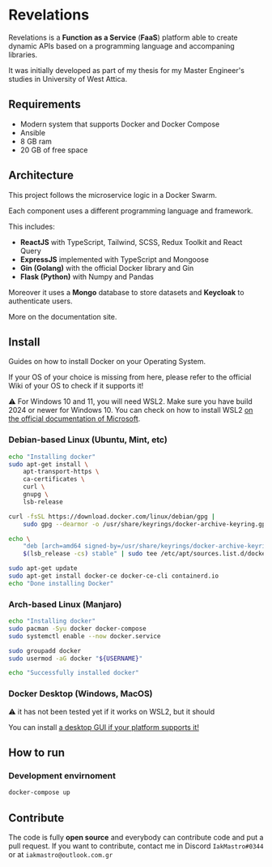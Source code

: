 # Revelations

Revelations is a **Function as a Service** (**FaaS**) platform able to create dynamic APIs based on a programming language and accompaning libraries.

It was initially developed as part of my thesis for my Master Engineer's studies in University of West Attica.

## Requirements

* Modern system that supports Docker and Docker Compose
* Ansible
* 8 GB ram
* 20 GB of free space

## Architecture

This project follows the microservice logic in a Docker Swarm.

Each component uses a different programming language and framework.

This includes:

* **ReactJS** with TypeScript, Tailwind, SCSS, Redux Toolkit and React Query
* **ExpressJS** implemented with TypeScript and Mongoose
* **Gin (Golang)** with the official Docker library and Gin
* **Flask (Python)** with Numpy and Pandas

Moreover it uses a **Mongo** database to store datasets and **Keycloak** to authenticate users.

More on the documentation site.

## Install

Guides on how to install Docker on your Operating System.

If your OS of your choice is missing from here, please refer to the official Wiki of your OS to check if it supports it!

:warning: For Windows 10 and 11, you will need WSL2. Make sure you have build 2024 or newer for Windows 10. You can check on how to install WSL2 [on the official documentation of Microsoft](https://docs.microsoft.com/en-us/windows/wsl/install).

### Debian-based Linux (Ubuntu, Mint, etc)

```bash
echo "Installing docker"
sudo apt-get install \
    apt-transport-https \
    ca-certificates \
    curl \
    gnupg \
    lsb-release

curl -fsSL https://download.docker.com/linux/debian/gpg |
    sudo gpg --dearmor -o /usr/share/keyrings/docker-archive-keyring.gpg

echo \
    "deb [arch=amd64 signed-by=/usr/share/keyrings/docker-archive-keyring.gpg] https://download.docker.com/linux/debian \
    $(lsb_release -cs) stable" | sudo tee /etc/apt/sources.list.d/docker.list >/dev/null

sudo apt-get update
sudo apt-get install docker-ce docker-ce-cli containerd.io
echo "Done installing Docker"
```

### Arch-based Linux (Manjaro)

```bash
echo "Installing docker"
sudo pacman -Syu docker docker-compose
sudo systemctl enable --now docker.service

sudo groupadd docker
sudo usermod -aG docker "${USERNAME}"

echo "Successfully installed docker"
```

### Docker Desktop (Windows, MacOS)

:warning: it has not been tested yet if it works on WSL2, but it should

You can install [a desktop GUI if your platform supports it!](https://www.docker.com/products/docker-desktop/)

## How to run

### Development envirnoment

```bash
docker-compose up
```

## Contribute
The code is fully **open source** and everybody can contribute code and put a pull request. If you want to contribute, contact me in Discord ``IakMastro#0344`` or at ``iakmastro@outlook.com.gr``

